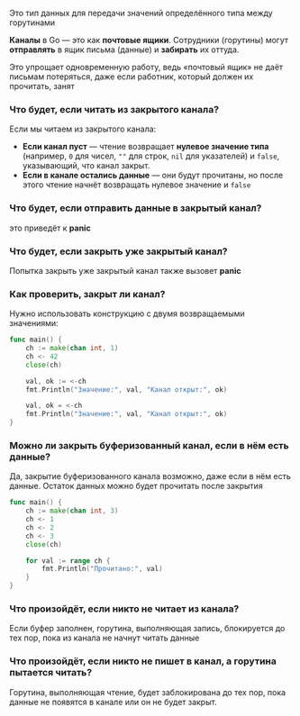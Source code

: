 
Это тип данных для передачи значений определённого типа между горутинами

**Каналы** в Go — это как **почтовые ящики**. Сотрудники (горутины) могут **отправлять** в ящик письма (данные) и **забирать** их оттуда.

Это упрощает одновременную работу, ведь «почтовый ящик» не даёт письмам потеряться, даже если работник, который должен их прочитать, занят


### Что будет, если читать из закрытого канала?

Если мы читаем из закрытого канала:

- **Если канал пуст** — чтение возвращает **нулевое значение типа** (например, `0` для чисел, `""` для строк, `nil` для указателей) и `false`, указывающий, что канал закрыт.
- **Если в канале остались данные** — они будут прочитаны, но после этого чтение начнёт возвращать нулевое значение и `false`

### Что будет, если отправить данные в закрытый канал?

это приведёт к **panic**

### Что будет, если закрыть уже закрытый канал?
Попытка закрыть уже закрытый канал также вызовет **panic**

### Как проверить, закрыт ли канал?
Нужно использовать конструкцию с двумя возвращаемыми значениями:
```go
func main() {
    ch := make(chan int, 1)
    ch <- 42
    close(ch)

    val, ok := <-ch
    fmt.Println("Значение:", val, "Канал открыт:", ok)

    val, ok = <-ch
    fmt.Println("Значение:", val, "Канал открыт:", ok)
}
```

### Можно ли закрыть буферизованный канал, если в нём есть данные?

Да, закрытие буферизованного канала возможно, даже если в нём есть данные. Остаток данных можно будет прочитать после закрытия

```go
func main() {
    ch := make(chan int, 3)
    ch <- 1
    ch <- 2
    ch <- 3
    close(ch)

    for val := range ch {
        fmt.Println("Прочитано:", val)
    }
}
```

### Что произойдёт, если никто не читает из канала?

Если буфер заполнен, горутина, выполняющая запись, блокируется до тех пор, пока из канала не начнут читать данные

### Что произойдёт, если никто не пишет в канал, а горутина пытается читать?

Горутина, выполняющая чтение, будет заблокирована до тех пор, пока данные не появятся в канале или он не будет закрыт.